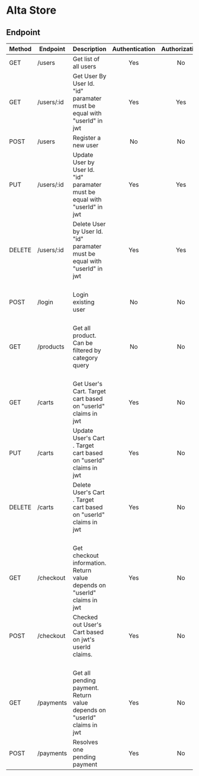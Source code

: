 # Alta Store

## Endpoint

| Method | Endpoint | Description| Authentication | Authorization
|:-----|--------|----------| :----------:| :----------:|
| GET    |   /users|Get list of all users| Yes | No
| GET   |   /users/:id| Get User By User Id. "id" paramater must be equal with "userId" in jwt | Yes | Yes
| POST  |   /users| Register a new user | No | No
| PUT   |   /users/:id | Update User by User Id. "id" paramater must be equal with "userId" in jwt | Yes | Yes
| DELETE|   /users/:id | Delete User by User Id. "id" paramater must be equal with "userId" in jwt | Yes | Yes
| | | | | |
| | | | | |
| | | | | |
| | | | | |
POST | /login | Login existing user| No | No
| | | | | |
| | | | | |
| | | | | |
| | | | | |
|GET   |  /products| Get all product. Can be filtered by category query | No | No
| | | | | |
| | | | | |
| | | | | |
| | | | | |
GET    | /carts | Get User's Cart. Target cart based on "userId" claims in jwt | Yes | No
PUT    | /carts | Update User's Cart . Target cart based on "userId" claims in jwt | Yes | No
DELETE | /carts | Delete User's Cart . Target cart based on "userId" claims in jwt | Yes | No
| | | | | |
| | | | | |
| | | | | |
| | | | | |
|GET   |  /checkout | Get checkout information. Return value depends on "userId" claims in jwt | Yes | No
|POST  |  /checkout | Checked out User's Cart based on jwt's userId claims. | Yes | No
| | | | | |
| | | | | |
| | | | | |
| | | | | |
|GET   |  /payments | Get all pending payment. Return value depends on "userId" claims in jwt | Yes | No
|POST  |  /payments | Resolves one pending payment | Yes | No

